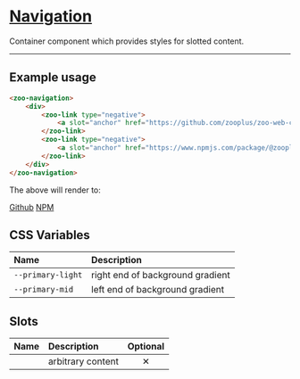 # [Navigation](#navigation)

Container component which provides styles for slotted content.

***

## Example usage

```HTML
<zoo-navigation>
	<div>
		<zoo-link type="negative">
			<a slot="anchor" href="https://github.com/zooplus/zoo-web-components">Github</a>
		</zoo-link>
		<zoo-link type="negative">
			<a slot="anchor" href="https://www.npmjs.com/package/@zooplus/zoo-web-components">NPM</a>
		</zoo-link>
	</div>
</zoo-navigation>
```

The above will render to:

<zoo-navigation>
	<div>
		<zoo-link type="negative">
			<a slot="anchor" href="https://github.com/zooplus/zoo-web-components">Github</a>
		</zoo-link>
		<zoo-link type="negative">
			<a slot="anchor" href="https://www.npmjs.com/package/@zooplus/zoo-web-components">NPM</a>
		</zoo-link>
	</div>
</zoo-navigation>

## CSS Variables

| **Name**          | **Description**                  |
| :---------------- | :------------------------------- |
| `--primary-light` | right end of background gradient |
| `--primary-mid`   | left end of background gradient  |

## Slots

| **Name** | **Description**   | **Optional** |
| :------: | :---------------- | :----------: |
|          | arbitrary content |   &#10005;   |
